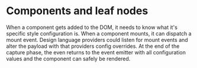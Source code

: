 # Components and leaf nodes
When a component gets added to the DOM, it needs to know what it's specific style configuration is. When a component mounts, it can dispatch a mount event. Design language providers could listen for mount events and alter the payload with that providers config overrides. At the end of the capture phase, the even returns to the event emitter with all configuration values and the component can safely be rendered.

